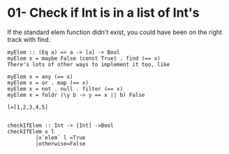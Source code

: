 01- Check if Int is in a list of Int's 
========================

If the standard elem function didn't exist, you could have been on the right track with find.

```
myElem :: (Eq a) => a -> [a] -> Bool
myElem x = maybe False (const True) . find (== x)
There's lots of other ways to implement it too, like

myElem x = any (== x)
myElem x = or . map (== x)
myElem x = not . null . filter (== x)
myElem x = foldr (\y b -> y == x || b) False
```

```
l=[1,2,3,4,5]


checkIfElem :: Int -> [Int] ->Bool
checkIfElem x l 
         |x`elem` l =True
         |otherwise=False

```